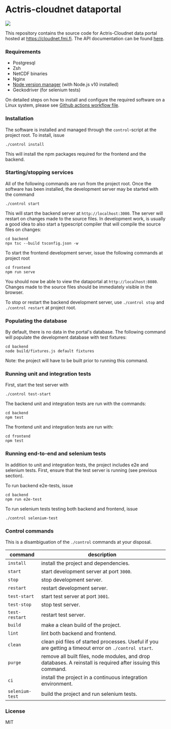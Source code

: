 # Actris-cloudnet dataportal
![](https://github.com/actris-cloudnet/dataportal/workflows/Dataportal%20CI/badge.svg)

This repository contains the source code for Actris-Cloudnet data portal hosted at https://cloudnet.fmi.fi.
The API documentation can be found [here](https://actris-cloudnet.github.io/dataportal/).


### Requirements

- Postgresql
- Zsh
- NetCDF binaries
- Nginx
- [Node version manager](https://github.com/nvm-sh/nvm) (with Node.js v10 installed)
- Geckodriver (for selenium tests)

On detailed steps on how to install and configure the required software on a Linux system, please see
[Github actions workflow file](.github/workflows/test.yml).


### Installation

The software is installed and managed through the `control`-script at the project root. To install, issue

    ./control install

This will install the npm packages required for the frontend and the backend.


### Starting/stopping services

All of the following commands are run from the project root.
Once the software has been installed, the development server may be started with the command

    ./control start
    
This will start the backend server at `http://localhost:3000`.
The server will restart on changes made to the source files. In development work, is usually a good idea to also start
a typescript compiler that will compile the source files on changes:

    cd backend
    npx tsc --build tsconfig.json -w

To start the frontend development server, issue the following commands at project root

    cd frontend
    npm run serve
    
You should now be able to view the dataportal at `http://localhost:8080`. Changes made to the source files
should be immediately visible in the browser.

To stop or restart the backend development server, use `./control stop` and `./control restart` at project root.


### Populating the database

By default, there is no data in the portal's database. The following command will populate the development
database with test fixtures:

    cd backend
    node build/fixtures.js default fixtures

Note: the project will have to be built prior to running this command.


### Running unit and integration tests
First, start the test server with

    ./control test-start
    
The backend unit and integration tests are run with the commands:

    cd backend
    npm test
    
The frontend unit and integration tests are run with:

    cd frontend
    npm test
    
    
### Running end-to-end and selenium tests

In addition to unit and integration tests, the project includes e2e and selenium tests.
First, ensure that the test server is running (see previous section).

To run backend e2e-tests, issue

    cd backend
    npm run e2e-test
    
To run selenium tests testing both backend and frontend, issue

    ./control selenium-test
    
    
### Control commands

This is a disambiguation of the `./control` commands at your disposal.

| command | description |
|---------|-------------|
| `install` | install the project and dependencies. |
| `start` | start development server at port `3000`. |
| `stop` | stop development server. |
|`restart` | restart development server. |
|`test-start` | start test server at port `3001`. |
|`test-stop` | stop test server. |
|`test-restart` | restart test server. |
|`build`| make a clean build of the project. |
|`lint`| lint both backend and frontend. |
|`clean` | clean pid files of started processes. Useful if you are getting a timeout error on `./control start`. |
|`purge` | remove all built files, node modules, and drop databases. A reinstall is required after issuing this command. |
|`ci` | install the project in a continuous integration environment. |
|`selenium-test`| build the project and run selenium tests. |

### License
MIT